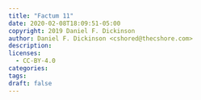 ```yaml
---
title: "Factum 11"
date: 2020-02-08T18:09:51-05:00
copyright: 2019 Daniel F. Dickinson
author: Daniel F. Dickinson <cshored@thecshore.com>
description:
licenses:
  - CC-BY-4.0
categories:
tags:
draft: false
---
```

